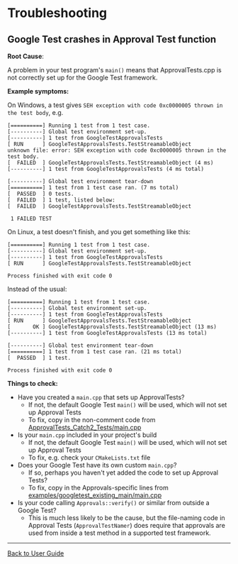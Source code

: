 <!--
This file was generate by MarkdownSnippets.
Source File: \doc\Troubleshooting.source.md
To change this file edit the source file and then re-run the generation using either the dotnet global tool (https://github.com/SimonCropp/MarkdownSnippets#githubmarkdownsnippets) or using the api (https://github.com/SimonCropp/MarkdownSnippets#running-as-a-unit-test).
-->

# Troubleshooting

## Google Test crashes in Approval Test function 

**Root Cause**:

A problem in your test program's `main()` means that ApprovalTests.cpp is not correctly set up for the Google Test framework. 

**Example symptoms:**

On Windows, a test gives `SEH exception with code 0xc0000005 thrown in the test body`, e.g.

```
[==========] Running 1 test from 1 test case.
[----------] Global test environment set-up.
[----------] 1 test from GoogleTestApprovalsTests
[ RUN      ] GoogleTestApprovalsTests.TestStreamableObject
unknown file: error: SEH exception with code 0xc0000005 thrown in the test body.
[  FAILED  ] GoogleTestApprovalsTests.TestStreamableObject (4 ms)
[----------] 1 test from GoogleTestApprovalsTests (4 ms total)

[----------] Global test environment tear-down
[==========] 1 test from 1 test case ran. (7 ms total)
[  PASSED  ] 0 tests.
[  FAILED  ] 1 test, listed below:
[  FAILED  ] GoogleTestApprovalsTests.TestStreamableObject

 1 FAILED TEST
 ```

On Linux, a test doesn't finish, and you get something like this:

```
[==========] Running 1 test from 1 test case.
[----------] Global test environment set-up.
[----------] 1 test from GoogleTestApprovalsTests
[ RUN      ] GoogleTestApprovalsTests.TestStreamableObject

Process finished with exit code 0
```

Instead of the usual:

```
[==========] Running 1 test from 1 test case.
[----------] Global test environment set-up.
[----------] 1 test from GoogleTestApprovalsTests
[ RUN      ] GoogleTestApprovalsTests.TestStreamableObject
[       OK ] GoogleTestApprovalsTests.TestStreamableObject (13 ms)
[----------] 1 test from GoogleTestApprovalsTests (13 ms total)

[----------] Global test environment tear-down
[==========] 1 test from 1 test case ran. (21 ms total)
[  PASSED  ] 1 test.

Process finished with exit code 0
```

**Things to check:**

* Have you created a `main.cpp` that sets up ApprovalTests?
    * If not, the default Google Test `main()` will be used, which will not set up Approval Tests
    * To fix, copy in the non-comment code from [ApprovalTests_Catch2_Tests/main.cpp](/ApprovalTests_Catch2_Tests/main.cpp)
* Is your `main.cpp` included in your project's build
    * If not, the default Google Test `main()` will be used, which will not set up Approval Tests
    * To fix, e.g. check your `CMakeLists.txt` file
* Does your Google Test have its own custom `main.cpp`?
    * If so, perhaps you haven't yet added the code to set up Approval Tests?
    * To fix, copy in the Approvals-specific lines from [examples/googletest_existing_main/main.cpp](/examples/googletest_existing_main/main.cpp)
* Is your code calling `Approvals::verify()` or similar from outside a Google Test?
    * This is much less likely to be the cause, but the file-naming code in Approval Tests (`ApprovalTestNamer`) does require that approvals are used from inside a test method in a supported test framework. 

---

[Back to User Guide](README.md)

